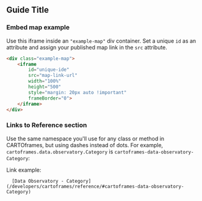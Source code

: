 ## Guide Title

### Embed map example

Use this iframe inside an `"example-map"` div container. Set a unique `id` as an attribute and assign your published map link in the `src` attribute.

```html
<div class="example-map">
    <iframe
        id="unique-ide"
        src="map-link-url"
        width="100%"
        height="500"
        style="margin: 20px auto !important"
        frameBorder="0">
    </iframe>
</div>
```

### Links to Reference section

Use the same namespace you'll use for any class or method in CARTOframes, but using dashes instead of dots. For example, `cartoframes.data.observatory.Category` is `cartoframes-data-observatory-Category`:

Link example:

```
  [Data Observatory - Category](/developers/cartoframes/reference/#cartoframes-data-observatory-Category)
```
